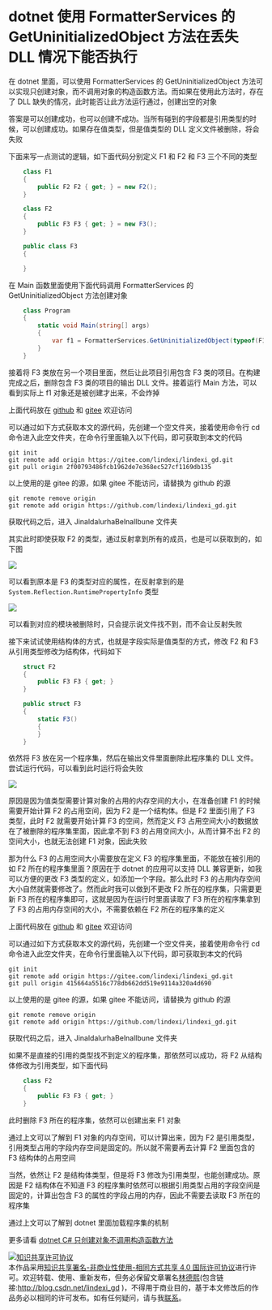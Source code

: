 
# dotnet 使用 FormatterServices 的 GetUninitializedObject 方法在丢失 DLL 情况下能否执行

在 dotnet 里面，可以使用 FormatterServices 的 GetUninitializedObject 方法可以实现只创建对象，而不调用对象的构造函数方法。而如果在使用此方法时，存在了 DLL 缺失的情况，此时能否让此方法运行通过，创建出空的对象

<!--more-->


<!-- 发布 -->

答案是可以创建成功，也可以创建不成功。当所有碰到的字段都是引用类型的时候，可以创建成功。如果存在值类型，但是值类型的 DLL 定义文件被删除，将会失败

下面来写一点测试的逻辑，如下面代码分别定义 F1 和 F2 和 F3 三个不同的类型

```csharp
    class F1
    {
        public F2 F2 { get; } = new F2();
    }

    class F2
    {
        public F3 F3 { get; } = new F3();
    }

    public class F3
    {

    }
```

在 Main 函数里面使用下面代码调用 FormatterServices 的 GetUninitializedObject 方法创建对象

```csharp
    class Program
    {
        static void Main(string[] args)
        {
            var f1 = FormatterServices.GetUninitializedObject(typeof(F1));
        }
    }
```

接着将 F3 类放在另一个项目里面，然后让此项目引用包含 F3 类的项目。在构建完成之后，删除包含 F3 类的项目的输出 DLL 文件。接着运行 Main 方法，可以看到实际上 f1 对象还是被创建才出来，不会炸掉

上面代码放在 [github](https://github.com/lindexi/lindexi_gd/tree/2f00793486fcb1962de7e368ec527cf1169db135/JinaldalurhaBelnallbune) 和 [gitee](https://gitee.com/lindexi/lindexi_gd/tree/2f00793486fcb1962de7e368ec527cf1169db135/JinaldalurhaBelnallbune) 欢迎访问

可以通过如下方式获取本文的源代码，先创建一个空文件夹，接着使用命令行 cd 命令进入此空文件夹，在命令行里面输入以下代码，即可获取到本文的代码

```
git init
git remote add origin https://gitee.com/lindexi/lindexi_gd.git
git pull origin 2f00793486fcb1962de7e368ec527cf1169db135
```

以上使用的是 gitee 的源，如果 gitee 不能访问，请替换为 github 的源

```
git remote remove origin
git remote add origin https://github.com/lindexi/lindexi_gd.git
```

获取代码之后，进入 JinaldalurhaBelnallbune 文件夹


其实此时即使获取 F2 的类型，通过反射拿到所有的成员，也是可以获取到的，如下图

<!-- ![](image/dotnet 使用 FormatterServices 的 GetUninitializedObject 方法在丢失 DLL 情况下能否执行/dotnet 使用 FormatterServices 的 GetUninitializedObject 方法在丢失 DLL 情况下能否执行0.png) -->

![](http://image.acmx.xyz/lindexi%2F20217211938297324.jpg)

可以看到原本是 F3 的类型对应的属性，在反射拿到的是 `System.Reflection.RuntimePropertyInfo` 类型

<!-- ![](image/dotnet 使用 FormatterServices 的 GetUninitializedObject 方法在丢失 DLL 情况下能否执行/dotnet 使用 FormatterServices 的 GetUninitializedObject 方法在丢失 DLL 情况下能否执行1.png) -->

![](http://image.acmx.xyz/lindexi%2F20217211941181314.jpg)

可以看到对应的模块被删除时，只会提示说文件找不到，而不会让反射失败

接下来试试使用结构体的方式，也就是字段实际是值类型的方式，修改 F2 和 F3 从引用类型修改为结构体，代码如下

```csharp
    struct F2
    {
        public F3 F3 { get; }
    }

    public struct F3
    {
        static F3()
        {
        }
    }
```

依然将 F3 放在另一个程序集，然后在输出文件里面删除此程序集的 DLL 文件。尝试运行代码，可以看到此时运行将会失败

<!-- ![](image/dotnet 使用 FormatterServices 的 GetUninitializedObject 方法在丢失 DLL 情况下能否执行/dotnet 使用 FormatterServices 的 GetUninitializedObject 方法在丢失 DLL 情况下能否执行2.png) -->

![](http://image.acmx.xyz/lindexi%2F20217211949336917.jpg)

原因是因为值类型需要计算对象的占用的内存空间的大小，在准备创建 F1 的时候需要开始计算 F2 的占用空间，因为 F2 是一个结构体。但是 F2 里面引用了 F3 类型，此时 F2 就需要开始计算 F3 的空间，然而定义 F3 占用空间大小的数据放在了被删除的程序集里面，因此拿不到 F3 的占用空间大小，从而计算不出 F2 的空间大小，也就无法创建 F1 对象，因此失败

那为什么 F3 的占用空间大小需要放在定义 F3 的程序集里面，不能放在被引用的如 F2 所在的程序集里面？原因在于 dotnet 的应用可以支持 DLL 兼容更新，如我可以方便的更改 F3 类型的定义，如添加一个字段。那么此时 F3 的占用内存空间大小自然就需要修改了。然而此时我可以做到不更改 F2 所在的程序集，只需要更新 F3 所在的程序集即可，这就是因为在运行时里面读取了 F3 所在的程序集拿到了 F3 的占用内存空间的大小，不需要依赖在 F2 所在的程序集的定义

上面代码放在 [github](https://github.com/lindexi/lindexi_gd/tree/415664a5516c778db662dd519e9114a320a4d690/JinaldalurhaBelnallbune) 和 [gitee](https://gitee.com/lindexi/lindexi_gd/tree/415664a5516c778db662dd519e9114a320a4d690/JinaldalurhaBelnallbune) 欢迎访问

可以通过如下方式获取本文的源代码，先创建一个空文件夹，接着使用命令行 cd 命令进入此空文件夹，在命令行里面输入以下代码，即可获取到本文的代码

```
git init
git remote add origin https://gitee.com/lindexi/lindexi_gd.git
git pull origin 415664a5516c778db662dd519e9114a320a4d690
```

以上使用的是 gitee 的源，如果 gitee 不能访问，请替换为 github 的源

```
git remote remove origin
git remote add origin https://github.com/lindexi/lindexi_gd.git
```

获取代码之后，进入 JinaldalurhaBelnallbune 文件夹

如果不是直接的引用的类型找不到定义的程序集，那依然可以成功，将 F2 从结构体修改为引用类型，如下面代码

```csharp
    class F2
    {
        public F3 F3 { get; }
    }
```

此时删除 F3 所在的程序集，依然可以创建出来 F1 对象

通过上文可以了解到 F1 对象的内存空间，可以计算出来，因为 F2 是引用类型，引用类型占用的字段内存空间是固定的。所以就不需要再去计算 F2 里面包含的 F3 结构体的占用空间

当然，依然让 F2 是结构体类型，但是将 F3 修改为引用类型，也能创建成功。原因是 F2 结构体在不知道 F3 的程序集时依然可以根据引用类型占用的字段空间是固定的，计算出包含 F3 的属性的字段占用的内存，因此不需要去读取 F3 所在的程序集

通过上文可以了解到 dotnet 里面加载程序集的机制

更多请看 [dotnet C# 只创建对象不调用构造函数方法](https://blog.lindexi.com/post/dotnet-C-%E5%8F%AA%E5%88%9B%E5%BB%BA%E5%AF%B9%E8%B1%A1%E4%B8%8D%E8%B0%83%E7%94%A8%E6%9E%84%E9%80%A0%E5%87%BD%E6%95%B0%E6%96%B9%E6%B3%95.html )





<a rel="license" href="http://creativecommons.org/licenses/by-nc-sa/4.0/"><img alt="知识共享许可协议" style="border-width:0" src="https://licensebuttons.net/l/by-nc-sa/4.0/88x31.png" /></a><br />本作品采用<a rel="license" href="http://creativecommons.org/licenses/by-nc-sa/4.0/">知识共享署名-非商业性使用-相同方式共享 4.0 国际许可协议</a>进行许可。欢迎转载、使用、重新发布，但务必保留文章署名[林德熙](http://blog.csdn.net/lindexi_gd)(包含链接:http://blog.csdn.net/lindexi_gd )，不得用于商业目的，基于本文修改后的作品务必以相同的许可发布。如有任何疑问，请与我[联系](mailto:lindexi_gd@163.com)。